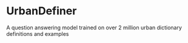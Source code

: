 # UrbanDefiner
 A question answering model trained on over 2 million urban dictionary definitions and examples

